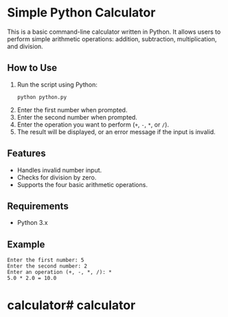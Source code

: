 # Simple Python Calculator

This is a basic command-line calculator written in Python. It allows users to perform simple arithmetic operations: addition, subtraction, multiplication, and division.

## How to Use

1. Run the script using Python:
   ```
   python python.py
   ```
2. Enter the first number when prompted.
3. Enter the second number when prompted.
4. Enter the operation you want to perform (`+`, `-`, `*`, or `/`).
5. The result will be displayed, or an error message if the input is invalid.

## Features
- Handles invalid number input.
- Checks for division by zero.
- Supports the four basic arithmetic operations.

## Requirements
- Python 3.x

## Example
```
Enter the first number: 5
Enter the second number: 2
Enter an operation (+, -, *, /): *
5.0 * 2.0 = 10.0
```
# calculator# calculator
